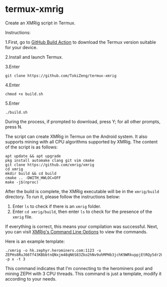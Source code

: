 # termux-xmrig
Create an XMRig script in Termux.

Instructions:

1.First, go to [GitHub Build Action](https://github.com/termux/termux-app/actions/runs/7378253068) to download the Termux version suitable for your device.

2.Install and launch Termux.

3.Enter
```
git clone https://github.com/TokiZeng/termux-xmrig
```
4.Enter 
```
chmod +x build.sh
```
5.Enter 
```
./build.sh
```
During the process, if prompted to download, press Y; for all other prompts, press N.


The script can create XMRig in Termux on the Android system. It also supports mining with all CPU algorithms supported by XMRig. The content of the script is as follows:

```
apt update && apt upgrade
pkg install automake clang git vim cmake
git clone https://github.com/xmrig/xmrig
cd xmrig
mkdir build && cd build
cmake .. -DWITH_HWLOC=OFF
make -j$(nproc)
```

After the build is complete, the XMRig executable will be in the `xmrig/build` directory. To run it, please follow the instructions below:
1. Enter `ls` to check if there is an `xmrig` folder.
2. Enter `cd xmrig/build`, then enter `ls` to check for the presence of the `xmrig` file.

If everything is correct, this means your compilation was successful. Next, you can visit [XMRig's Command Line Options](https://xmrig.com/docs/miner/command-line-options) to view the commands.

Here is an example template:
```
./xmrig -o hk.zephyr.herominers.com:1123 -u ZEPHs8RuJ66Tf43KBbbtnQNxjm48qN6S83Zko2hNv9uhMPHb3jchK9WRkvppjEtRQy5dr2UNBSggdNc1pNJYNYL1ipwqzYgMZZ5.op -p x -t 3
```
This command indicates that I'm connecting to the herominers pool and mining ZEPH with 3 CPU threads. This command is just a template, modify it according to your needs.
